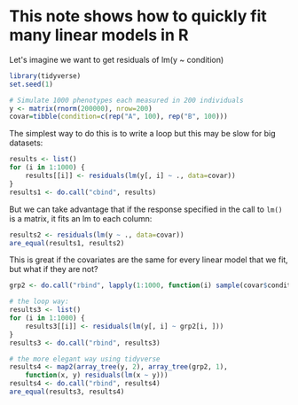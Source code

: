 # This note shows how to quickly fit many linear models in R

Let's imagine we want to get residuals of lm(y ~ condition)

```R
library(tidyverse)
set.seed(1)

# Simulate 1000 phenotypes each measured in 200 individuals
y <- matrix(rnorm(200000), nrow=200)
covar=tibble(condition=c(rep("A", 100), rep("B", 100)))
```

The simplest way to do this is to write a loop but this 
may be slow for big datasets:
```R
results <- list()
for (i in 1:1000) {
    results[[i]] <- residuals(lm(y[, i] ~ ., data=covar))
}
results1 <- do.call("cbind", results)
```

But we can take advantage that if the response specified in the 
call to `lm()` is a matrix, it fits an lm to each column:
```R
results2 <- residuals(lm(y ~ ., data=covar))
are_equal(results1, results2)
```

This is great if the covariates are the same for every linear
model that we fit, but what if they are not?
```R
grp2 <- do.call("rbind", lapply(1:1000, function(i) sample(covar$condition)))

# the loop way:
results3 <- list()
for (i in 1:1000) {
    results3[[i]] <- residuals(lm(y[, i] ~ grp2[i, ]))
}
results3 <- do.call("rbind", results3)

# the more elegant way using tidyverse
results4 <- map2(array_tree(y, 2), array_tree(grp2, 1),
    function(x, y) residuals(lm(x ~ y)))
results4 <- do.call("rbind", results4)
are_equal(results3, results4)
```
